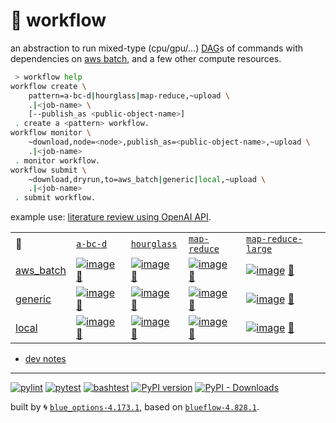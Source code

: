 # 📜 workflow

an abstraction to run mixed-type (cpu/gpu/...) [DAG](https://networkx.org/documentation/stable/reference/classes/digraph.html)s of commands with dependencies on [aws batch](https://aws.amazon.com/batch/), and a few other compute resources.

```bash
 > workflow help
workflow create \
	pattern=a-bc-d|hourglass|map-reduce,~upload \
	.|<job-name> \
	[--publish_as <public-object-name>]
 . create a <pattern> workflow.
workflow monitor \
	~download,node=<node>,publish_as=<public-object-name>,~upload \
	.|<job-name>
 . monitor workflow.
workflow submit \
	~download,dryrun,to=aws_batch|generic|local,~upload \
	.|<job-name>
 . submit workflow.
```

example use: [literature review using OpenAI API](https://github.com/kamangir/openai-commands/tree/main/openai_commands/literature_review).

|   |   |   |   |   |
| --- | --- | --- | --- | --- |
| 📜 | [`a-bc-d`](./patterns/a-bc-d.dot) | [`hourglass`](./patterns/hourglass.dot) | [`map-reduce`](./patterns/map-reduce.dot) | [`map-reduce-large`](./patterns/map-reduce-large.dot) |
| [aws_batch](./runners/aws_batch.py) | [![image](https://kamangir-public.s3.ca-central-1.amazonaws.com/aws_batch-a-bc-d/workflow.gif?raw=true&random=9iQWc00p1tKxxHO9)](https://kamangir-public.s3.ca-central-1.amazonaws.com/aws_batch-a-bc-d/workflow.gif?raw=true&random=9iQWc00p1tKxxHO9) [🔗](https://kamangir-public.s3.ca-central-1.amazonaws.com/aws_batch-a-bc-d/workflow.gif?raw=true&random=9iQWc00p1tKxxHO9) | [![image](https://kamangir-public.s3.ca-central-1.amazonaws.com/aws_batch-hourglass/workflow.gif?raw=true&random=kLCaD1TnUXOX8J7y)](https://kamangir-public.s3.ca-central-1.amazonaws.com/aws_batch-hourglass/workflow.gif?raw=true&random=kLCaD1TnUXOX8J7y) [🔗](https://kamangir-public.s3.ca-central-1.amazonaws.com/aws_batch-hourglass/workflow.gif?raw=true&random=kLCaD1TnUXOX8J7y) | [![image](https://kamangir-public.s3.ca-central-1.amazonaws.com/aws_batch-map-reduce/workflow.gif?raw=true&random=e9qy58YI4nwR5RGJ)](https://kamangir-public.s3.ca-central-1.amazonaws.com/aws_batch-map-reduce/workflow.gif?raw=true&random=e9qy58YI4nwR5RGJ) [🔗](https://kamangir-public.s3.ca-central-1.amazonaws.com/aws_batch-map-reduce/workflow.gif?raw=true&random=e9qy58YI4nwR5RGJ) | [![image](https://kamangir-public.s3.ca-central-1.amazonaws.com/aws_batch-map-reduce-large/workflow.gif?raw=true&random=akygMQ4fSP2Tkctn)](https://kamangir-public.s3.ca-central-1.amazonaws.com/aws_batch-map-reduce-large/workflow.gif?raw=true&random=akygMQ4fSP2Tkctn) [🔗](https://kamangir-public.s3.ca-central-1.amazonaws.com/aws_batch-map-reduce-large/workflow.gif?raw=true&random=akygMQ4fSP2Tkctn) |
| [generic](./runners/generic.py) | [![image](https://kamangir-public.s3.ca-central-1.amazonaws.com/generic-a-bc-d/workflow.gif?raw=true&random=Ddrgoc3yYZufIaWh)](https://kamangir-public.s3.ca-central-1.amazonaws.com/generic-a-bc-d/workflow.gif?raw=true&random=Ddrgoc3yYZufIaWh) [🔗](https://kamangir-public.s3.ca-central-1.amazonaws.com/generic-a-bc-d/workflow.gif?raw=true&random=Ddrgoc3yYZufIaWh) | [![image](https://kamangir-public.s3.ca-central-1.amazonaws.com/generic-hourglass/workflow.gif?raw=true&random=GsU5KhK0Q9ZkNMjp)](https://kamangir-public.s3.ca-central-1.amazonaws.com/generic-hourglass/workflow.gif?raw=true&random=GsU5KhK0Q9ZkNMjp) [🔗](https://kamangir-public.s3.ca-central-1.amazonaws.com/generic-hourglass/workflow.gif?raw=true&random=GsU5KhK0Q9ZkNMjp) | [![image](https://kamangir-public.s3.ca-central-1.amazonaws.com/generic-map-reduce/workflow.gif?raw=true&random=gzswORtx0knCbtIj)](https://kamangir-public.s3.ca-central-1.amazonaws.com/generic-map-reduce/workflow.gif?raw=true&random=gzswORtx0knCbtIj) [🔗](https://kamangir-public.s3.ca-central-1.amazonaws.com/generic-map-reduce/workflow.gif?raw=true&random=gzswORtx0knCbtIj) | [![image](https://kamangir-public.s3.ca-central-1.amazonaws.com/generic-map-reduce-large/workflow.gif?raw=true&random=iWD24McBukif9keM)](https://kamangir-public.s3.ca-central-1.amazonaws.com/generic-map-reduce-large/workflow.gif?raw=true&random=iWD24McBukif9keM) [🔗](https://kamangir-public.s3.ca-central-1.amazonaws.com/generic-map-reduce-large/workflow.gif?raw=true&random=iWD24McBukif9keM) |
| [local](./runners/local.py) | [![image](https://kamangir-public.s3.ca-central-1.amazonaws.com/local-a-bc-d/workflow.gif?raw=true&random=DZfS1swvXEEKAx8k)](https://kamangir-public.s3.ca-central-1.amazonaws.com/local-a-bc-d/workflow.gif?raw=true&random=DZfS1swvXEEKAx8k) [🔗](https://kamangir-public.s3.ca-central-1.amazonaws.com/local-a-bc-d/workflow.gif?raw=true&random=DZfS1swvXEEKAx8k) | [![image](https://kamangir-public.s3.ca-central-1.amazonaws.com/local-hourglass/workflow.gif?raw=true&random=wRzm0U5WJ6zf16xn)](https://kamangir-public.s3.ca-central-1.amazonaws.com/local-hourglass/workflow.gif?raw=true&random=wRzm0U5WJ6zf16xn) [🔗](https://kamangir-public.s3.ca-central-1.amazonaws.com/local-hourglass/workflow.gif?raw=true&random=wRzm0U5WJ6zf16xn) | [![image](https://kamangir-public.s3.ca-central-1.amazonaws.com/local-map-reduce/workflow.gif?raw=true&random=DWwx4xgSE3JerQ25)](https://kamangir-public.s3.ca-central-1.amazonaws.com/local-map-reduce/workflow.gif?raw=true&random=DWwx4xgSE3JerQ25) [🔗](https://kamangir-public.s3.ca-central-1.amazonaws.com/local-map-reduce/workflow.gif?raw=true&random=DWwx4xgSE3JerQ25) | [![image](https://kamangir-public.s3.ca-central-1.amazonaws.com/local-map-reduce-large/workflow.gif?raw=true&random=3QTQsavyA25B3kgK)](https://kamangir-public.s3.ca-central-1.amazonaws.com/local-map-reduce-large/workflow.gif?raw=true&random=3QTQsavyA25B3kgK) [🔗](https://kamangir-public.s3.ca-central-1.amazonaws.com/local-map-reduce-large/workflow.gif?raw=true&random=3QTQsavyA25B3kgK) |

- [dev notes](https://arash-kamangir.medium.com/%EF%B8%8F-openai-experiments-54-e49117dc69ef)

---


[![pylint](https://github.com/kamangir/notebooks-and-scripts/actions/workflows/pylint.yml/badge.svg)](https://github.com/kamangir/notebooks-and-scripts/actions/workflows/pylint.yml) [![pytest](https://github.com/kamangir/notebooks-and-scripts/actions/workflows/pytest.yml/badge.svg)](https://github.com/kamangir/notebooks-and-scripts/actions/workflows/pytest.yml) [![bashtest](https://github.com/kamangir/notebooks-and-scripts/actions/workflows/bashtest.yml/badge.svg)](https://github.com/kamangir/notebooks-and-scripts/actions/workflows/bashtest.yml) [![PyPI version](https://img.shields.io/pypi/v/notebooks-and-scripts.svg)](https://pypi.org/project/notebooks-and-scripts/) [![PyPI - Downloads](https://img.shields.io/pypi/dd/notebooks-and-scripts)](https://pypistats.org/packages/notebooks-and-scripts)

built by 🌀 [`blue_options-4.173.1`](https://github.com/kamangir/awesome-bash-cli), based on [`blueflow-4.828.1`](https://github.com/kamangir/notebooks-and-scripts).
